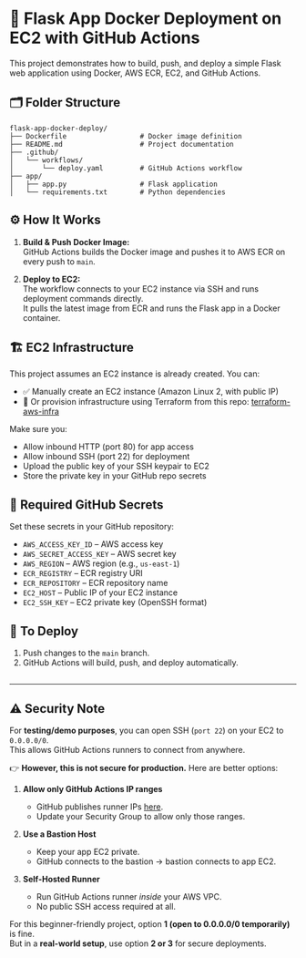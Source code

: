# 🚀 Flask App Docker Deployment on EC2 with GitHub Actions

This project demonstrates how to build, push, and deploy a simple Flask web application using Docker, AWS ECR, EC2, and GitHub Actions.

## 🗂️ Folder Structure

```
flask-app-docker-deploy/
├── Dockerfile                  # Docker image definition
├── README.md                   # Project documentation
├── .github/
│   └── workflows/
│       └── deploy.yaml         # GitHub Actions workflow
├── app/
│   ├── app.py                  # Flask application
│   └── requirements.txt        # Python dependencies

```

## ⚙️ How It Works

1. **Build & Push Docker Image:**  
   GitHub Actions builds the Docker image and pushes it to AWS ECR on every push to `main`.

2. **Deploy to EC2:**  
   The workflow connects to your EC2 instance via SSH and runs deployment commands directly.  
   It pulls the latest image from ECR and runs the Flask app in a Docker container.
   
## 🏗️ EC2 Infrastructure

This project assumes an EC2 instance is already created. You can:

- ✅ Manually create an EC2 instance (Amazon Linux 2, with public IP)
- 🔧 Or provision infrastructure using Terraform from this repo: [terraform-aws-infra](https://github.com/abhi2692/terraform-aws-infra.git)

Make sure you:

- Allow inbound HTTP (port 80) for app access  
- Allow inbound SSH (port 22) for deployment  
- Upload the public key of your SSH keypair to EC2  
- Store the private key in your GitHub repo secrets 

## 🔐 Required GitHub Secrets

Set these secrets in your GitHub repository:

- `AWS_ACCESS_KEY_ID` – AWS access key
- `AWS_SECRET_ACCESS_KEY` – AWS secret key
- `AWS_REGION` – AWS region (e.g., `us-east-1`)
- `ECR_REGISTRY` – ECR registry URI
- `ECR_REPOSITORY` – ECR repository name
- `EC2_HOST` – Public IP of your EC2 instance
- `EC2_SSH_KEY` – EC2 private key (OpenSSH format)

## 🏁 To Deploy

1. Push changes to the `main` branch.
2. GitHub Actions will build, push, and deploy automatically.

##

---

## ⚠️ Security Note

For **testing/demo purposes**, you can open SSH (`port 22`) on your EC2 to `0.0.0.0/0`.  
This allows GitHub Actions runners to connect from anywhere.  

👉 **However, this is not secure for production.** Here are better options:  

1. **Allow only GitHub Actions IP ranges**  
   - GitHub publishes runner IPs [here](https://api.github.com/meta).  
   - Update your Security Group to allow only those ranges.  

2. **Use a Bastion Host**  
   - Keep your app EC2 private.  
   - GitHub connects to the bastion → bastion connects to app EC2.  

3. **Self-Hosted Runner**  
   - Run GitHub Actions runner *inside* your AWS VPC.  
   - No public SSH access required at all.  

For this beginner-friendly project, option **1 (open to 0.0.0.0/0 temporarily)** is fine.  
But in a **real-world setup**, use option **2 or 3** for secure deployments. 
